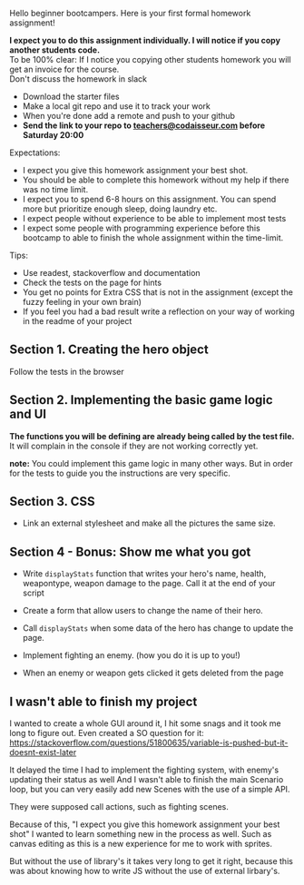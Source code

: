
Hello beginner bootcampers. Here is your first formal homework  assignment!


**I expect you to do this assignment individually. I will notice if you copy another students code.**  
To be 100% clear: If I notice you copying other students homework you will get an invoice for the course.  
Don't discuss the homework in slack

- Download the starter files
- Make a local git repo and use it to track your work
- When you're done add a remote and push to your github
- **Send the link to your repo to teachers@codaisseur.com before Saturday 20:00**

Expectations:
- I expect you give this homework assignment your best shot.
- You should be able to complete this homework without my help if there was no time limit.
- I expect you to spend 6-8 hours on this assignment. You can spend more but prioritize enough sleep, doing laundry etc.
- I expect people without experience to be able to implement most tests
- I expect some people with programming experience before this bootcamp to able to finish the whole assignment within the time-limit.

Tips:
- Use readest, stackoverflow and documentation
- Check the tests on the page for hints
- You get no points for Extra CSS that is not in the assignment (except the fuzzy feeling in your own brain)
- If you feel you had a bad result write a reflection on your way of working in the readme of your project

## Section 1. Creating the hero object

Follow the tests in the browser

## Section 2. Implementing the basic game logic and UI

**The functions you will be defining are already being called by the test file.** It will complain in the console if they are not working correctly yet.

**note:** You could implement this game logic in many other ways. But in order for the tests to guide you the instructions are very specific.

## Section 3. CSS

- Link an external stylesheet and make all the pictures the same size.

## Section 4 - Bonus: Show me what you got


- Write `displayStats` function that writes your hero's name, health, weapontype, weapon damage to the page. Call it at the end of your script

- Create a form that allow users to change the name of their hero.

- Call `displayStats` when some data of the hero has change to update the page.

- Implement fighting an enemy. (how you do it is up to you!)

- When an enemy or weapon gets clicked it gets deleted from the page




## I wasn't able to finish my project
I wanted to create a whole GUI around it, I hit some snags and it took me long to figure out.
Even created a SO question for it: https://stackoverflow.com/questions/51800635/variable-is-pushed-but-it-doesnt-exist-later

It delayed the time I had to implement the fighting system, with enemy's updating their status as well
And I wasn't able to finish the main Scenario loop, but you can very easily add new Scenes with the use of a simple API.

They were supposed call actions, such as fighting scenes.

Because of this, "I expect you give this homework assignment your best shot" I wanted to learn something new in the process as well.
Such as canvas editing as this is a new experience for me to work with sprites.

But without the use of library's it takes very long to get it right, because this was about knowing how to write JS without the use of external lirbary's.

